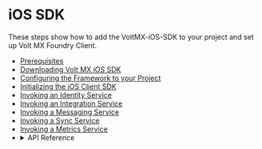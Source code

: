                               

iOS SDK
=======

These steps show how to add the VoltMX-iOS-SDK to your project and set up Volt MX Foundry Client.

*   [Prerequisites](Prerequisites_iOS.md) 
*   [Downloading Volt MX iOS SDK](Download_VoltMX_SDK_iOS.md)
*   [](Initializing_SDK_iOS.md)[Configuring the Framework to your Project](Configure_Framework_iOS.md)
*   [Initializing the iOS Client SDK](Initializing_SDK_iOS.md)
*   [Invoking an Identity Service](Invoking_Identity_Service_iOS.md)
*   [Invoking an Integration Service](Invoking_Integration_Service_iOS.md)
*   [Invoking a Messaging Service](Invoking_Messaging_Service_iOS.md)
*   [Invoking a Sync Service](Invoking_Sync_Service_iOS.md)
*   [Invoking a Metrics Service](Invoking_Metrics_Service_iOS.md)
*   <details close markdown="block"><summary>API Reference</summary>
    To view the API Reference for Volt MX iOS, click <a href="http://docs.voltmx.com/8_x_PDFs/voltmxfoundry/voltmx_docsets/iOS/voltmx-sdk.doc/index.html" target="_blank">VoltMX iOS docset.</a>
    </details>
  
